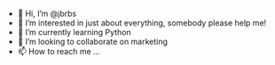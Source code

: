 - 👋 Hi, I’m @jbrbs
- 👀 I’m interested in just about everything, somebody please help me!
- 🌱 I’m currently learning Python
- 💞️ I’m looking to collaborate on marketing
- 📫 How to reach me ...

<!---
jbrbs/jbrbs is a ✨ special ✨ repository because its `README.md` (this file) appears on your GitHub profile.
You can click the Preview link to take a look at your changes.
--->
